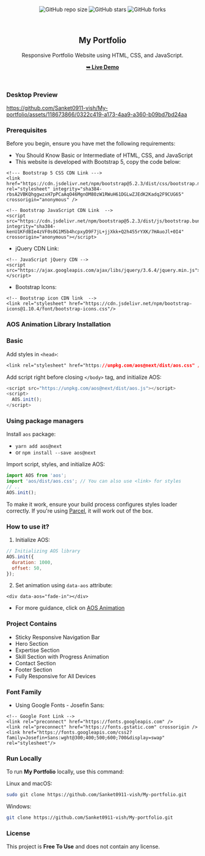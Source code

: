 <div align="center">
  
  ![GitHub repo size](https://img.shields.io/github/repo-size/Sanket0911-vish/My-portfolio)
  ![GitHub stars](https://img.shields.io/github/stars/Sanket0911-vish/My-portfolio?style=social)
  ![GitHub forks](https://img.shields.io/github/forks/Sanket0911-vish/My-portfolio?style=social)

  <br />

  <h2 align="center">My Portfolio</h2>

  Responsive Portfolio Website using HTML, CSS, and JavaScript.

  <a href="https://Sanket0911-vish.github.io/My-portfolio/"><strong>➥ Live Demo</strong></a>

</div>

<br />

### Desktop Preview

https://github.com/Sanket0911-vish/My-portfolio/assets/118673866/0322c419-a173-4aa9-a360-b09bd7bd24aa

### Prerequisites

Before you begin, ensure you have met the following requirements:

* You Should Know Basic or Intermediate of HTML, CSS, and JavaScript
* This website is developed with Bootstrap 5, copy the code below:
```
<!--- Bootstrap 5 CSS CDN Link --->
<link href="https://cdn.jsdelivr.net/npm/bootstrap@5.2.3/dist/css/bootstrap.min.css" rel="stylesheet" integrity="sha384-rbsA2VBKQhggwzxH7pPCaAqO46MgnOM80zW1RWuH61DGLwZJEdK2Kadq2F9CUG65" crossorigin="anonymous" />

<!-- Bootstrap JavaScript CDN Link  -->
<script src="https://cdn.jsdelivr.net/npm/bootstrap@5.2.3/dist/js/bootstrap.bundle.min.js" integrity="sha384-kenU1KFdBIe4zVF0s0G1M5b4hcpxyD9F7jL+jjXkk+Q2h455rYXK/7HAuoJl+0I4" crossorigin="anonymous"></script>
```

* jQuery CDN Link:
```
<!-- JavaScript jQuery CDN -->
<script src="https://ajax.googleapis.com/ajax/libs/jquery/3.6.4/jquery.min.js"></script>
```

* Bootstrap Icons:
```
<!-- Bootstrap icon CDN link  -->
<link rel="stylesheet" href="https://cdn.jsdelivr.net/npm/bootstrap-icons@1.10.4/font/bootstrap-icons.css"/>
```

### AOS Animation Library Installation

### Basic
Add styles in `<head>`:
```css
<link rel="stylesheet" href="https://unpkg.com/aos@next/dist/aos.css" />
```
Add script right before closing `</body>` tag, and initialize AOS:
```js
<script src="https://unpkg.com/aos@next/dist/aos.js"></script>
<script>
  AOS.init();
</script>
```

### Using package managers

Install `aos` package:
* `yarn add aos@next`
* or `npm install --save aos@next`

Import script, styles, and initialize AOS:
```js
import AOS from 'aos';
import 'aos/dist/aos.css'; // You can also use <link> for styles
// ..
AOS.init();
```

To make it work, ensure your build process configures styles loader correctly.
If you're using [Parcel](https://parceljs.org/), it will work out of the box.

### How to use it?
1. Initialize AOS:
```js
// Initializing AOS library
AOS.init({
  duration: 1000,
  offset: 50,
});
```

2. Set animation using `data-aos` attribute:
```
<div data-aos="fade-in"></div>
```

* For more guidance, click on <a href="https://github.com/michalsnik/aos/blob/next/README.md">AOS Animation</a>

### Project Contains

* Sticky Responsive Navigation Bar
* Hero Section
* Expertise Section
* Skill Section with Progress Animation
* Contact Section
* Footer Section
* Fully Responsive for All Devices

### Font Family
 
* Using Google Fonts - Josefin Sans:
```
<!-- Google Font Link -->
<link rel="preconnect" href="https://fonts.googleapis.com" />
<link rel="preconnect" href="https://fonts.gstatic.com" crossorigin />
<link href="https://fonts.googleapis.com/css2?family=Josefin+Sans:wght@300;400;500;600;700&display=swap" rel="stylesheet"/>
```

### Run Locally

To run **My Portfolio** locally, use this command:

Linux and macOS:
```bash
sudo git clone https://github.com/Sanket0911-vish/My-portfolio.git
```

Windows:
```bash
git clone https://github.com/Sanket0911-vish/My-portfolio.git
```

### License

This project is **Free To Use** and does not contain any license.


